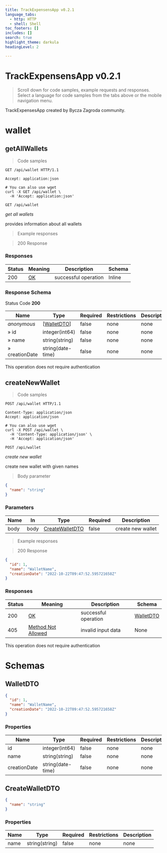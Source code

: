 ```yaml
---
title: TrackExpensensApp v0.2.1
language_tabs:
  - http: HTTP
  - shell: Shell
toc_footers: []
includes: []
search: true
highlight_theme: darkula
headingLevel: 2

---
```


<!-- Generator: Widdershins v4.0.1 -->

<h1 id="trackexpensensapp">TrackExpensensApp v0.2.1</h1>

> Scroll down for code samples, example requests and responses. Select a language for code samples from the tabs above or the mobile navigation menu.

TrackExpensesApp created by Bycza Zagroda community.

<h1 id="trackexpensensapp-wallet">wallet</h1>

## getAllWallets

<a id="opIdgetAllWallets"></a>

> Code samples

```http
GET /api/wallet HTTP/1.1

Accept: application:json

```

```shell
# You can also use wget
curl -X GET /api/wallet \
  -H 'Accept: application:json'

```

`GET /api/wallet`

*get all wallets*

provides information about all wallets

> Example responses

> 200 Response

<h3 id="getallwallets-responses">Responses</h3>

|Status|Meaning|Description|Schema|
|---|---|---|---|
|200|[OK](https://tools.ietf.org/html/rfc7231#section-6.3.1)|successful operation|Inline|

<h3 id="getallwallets-responseschema">Response Schema</h3>

Status Code **200**

|Name|Type|Required|Restrictions|Description|
|---|---|---|---|---|
|*anonymous*|[[WalletDTO](#schemawalletdto)]|false|none|none|
|» id|integer(int64)|false|none|none|
|» name|string(string)|false|none|none|
|» creationDate|string(date-time)|false|none|none|

<aside class="success">
This operation does not require authentication
</aside>

## createNewWallet

<a id="opIdcreateNewWallet"></a>

> Code samples

```http
POST /api/wallet HTTP/1.1

Content-Type: application/json
Accept: application/json

```

```shell
# You can also use wget
curl -X POST /api/wallet \
  -H 'Content-Type: application/json' \
  -H 'Accept: application/json'

```

`POST /api/wallet`

*create new wallet*

create new wallet with given names

> Body parameter

```json
{
  "name": "string"
}
```

<h3 id="createnewwallet-parameters">Parameters</h3>

|Name|In|Type|Required|Description|
|---|---|---|---|---|
|body|body|[CreateWalletDTO](#schemacreatewalletdto)|false|create new wallet|

> Example responses

> 200 Response

```json
{
  "id": 1,
  "name": "WalletName",
  "creationDate": "2022-10-22T09:47:52.595721658Z"
}
```

<h3 id="createnewwallet-responses">Responses</h3>

|Status|Meaning|Description|Schema|
|---|---|---|---|
|200|[OK](https://tools.ietf.org/html/rfc7231#section-6.3.1)|successful operation|[WalletDTO](#schemawalletdto)|
|405|[Method Not Allowed](https://tools.ietf.org/html/rfc7231#section-6.5.5)|invalid input data|None|

<aside class="success">
This operation does not require authentication
</aside>

# Schemas

<h2 id="tocS_WalletDTO">WalletDTO</h2>
<!-- backwards compatibility -->
<a id="schemawalletdto"></a>
<a id="schema_WalletDTO"></a>
<a id="tocSwalletdto"></a>
<a id="tocswalletdto"></a>

```json
{
  "id": 1,
  "name": "WalletName",
  "creationDate": "2022-10-22T09:47:52.595721658Z"
}

```

### Properties

|Name|Type|Required|Restrictions|Description|
|---|---|---|---|---|
|id|integer(int64)|false|none|none|
|name|string(string)|false|none|none|
|creationDate|string(date-time)|false|none|none|

<h2 id="tocS_CreateWalletDTO">CreateWalletDTO</h2>
<!-- backwards compatibility -->
<a id="schemacreatewalletdto"></a>
<a id="schema_CreateWalletDTO"></a>
<a id="tocScreatewalletdto"></a>
<a id="tocscreatewalletdto"></a>

```json
{
  "name": "string"
}

```

### Properties

|Name|Type|Required|Restrictions|Description|
|---|---|---|---|---|
|name|string(string)|false|none|none|

